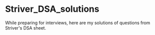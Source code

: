 # Striver_DSA_solutions
While preparing for interviews, here are my solutions of questions from Striver's DSA sheet.
